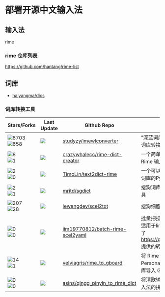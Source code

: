# 部署开源中文输入法

## 输入法

rime

### rime 仓库列表
https://github.com/hantang/rime-list
## 词库

- [haiyangma/dics](https://github.com/haiyangma/dics)
### 词库转换工具

| Stars/Forks | Last Update | Github Repo | Description |
| --- | --- | --- | --- |
| ![8703](https://img.shields.io/github/stars/studyzy/imewlconverter?style=plastic)<br>          ![658](https://img.shields.io/github/forks/studyzy/imewlconverter?style=plastic) | ![](https://img.shields.io/github/last-commit/studyzy/imewlconverter?label=update) | [studyzy/imewlconverter](https://github.com/studyzy/imewlconverter) | ”深蓝词库转换“ 一款开源免费的输入法词库转换程序 |
| ![8](https://img.shields.io/github/stars/crazywhalecc/rime-dict-creator?style=plastic)<br>          ![1](https://img.shields.io/github/forks/crazywhalecc/rime-dict-creator?style=plastic) | ![](https://img.shields.io/github/last-commit/crazywhalecc/rime-dict-creator?label=update) | [crazywhalecc/rime-dict-creator](https://github.com/crazywhalecc/rime-dict-creator) | 一个简单的可以快速根据纯文本创建 Rime 输入法词库的转换脚本 |
| ![2](https://img.shields.io/github/stars/TimoLin/text2dict-rime?style=plastic)<br>          ![0](https://img.shields.io/github/forks/TimoLin/text2dict-rime?style=plastic) | ![](https://img.shields.io/github/last-commit/TimoLin/text2dict-rime?label=update) | [TimoLin/text2dict-rime](https://github.com/TimoLin/text2dict-rime) | 一个可以根据中文文档生成Rime自定义词库的Python工具 |
| ![2](https://img.shields.io/github/stars/mritd/sgdict?style=plastic)<br>          ![1](https://img.shields.io/github/forks/mritd/sgdict?style=plastic) | ![](https://img.shields.io/github/last-commit/mritd/sgdict?label=update) | [mritd/sgdict](https://github.com/mritd/sgdict) | 搜狗词库自动抓取并转换 RIME 格式工具 |
| ![207](https://img.shields.io/github/stars/lewangdev/scel2txt?style=plastic)<br>          ![28](https://img.shields.io/github/forks/lewangdev/scel2txt?style=plastic) | ![](https://img.shields.io/github/last-commit/lewangdev/scel2txt?label=update) | [lewangdev/scel2txt](https://github.com/lewangdev/scel2txt) | 搜狗细胞词库转鼠须管（Rime）词库 |
| ![0](https://img.shields.io/github/stars/jim19770812/batch-rime-scel2yaml?style=plastic)<br>          ![0](https://img.shields.io/github/forks/jim19770812/batch-rime-scel2yaml?style=plastic) | ![](https://img.shields.io/github/last-commit/jim19770812/batch-rime-scel2yaml?label=update) | [jim19770812/batch-rime-scel2yaml](https://github.com/jim19770812/batch-rime-scel2yaml) | 批量把搜狗细胞词库转换成rime词库，适用于linux下fctix5-rime，软件中使用了 https://github.com/xyqyear/scel2rime 提供的转换库  |
| ![14](https://img.shields.io/github/stars/velviagris/rime_to_gboard?style=plastic)<br>          ![1](https://img.shields.io/github/forks/velviagris/rime_to_gboard?style=plastic) | ![](https://img.shields.io/github/last-commit/velviagris/rime_to_gboard?label=update) | [velviagris/rime_to_gboard](https://github.com/velviagris/rime_to_gboard) | 将 Rime userdb.txt 转换为 Gboard PersonalDictionary.zip 格式, 便于将词库导入 Gboard. |
| ![0](https://img.shields.io/github/stars/asins/qingg_pinyin_to_rime_dict?style=plastic)<br>          ![0](https://img.shields.io/github/forks/asins/qingg_pinyin_to_rime_dict?style=plastic) | ![](https://img.shields.io/github/last-commit/asins/qingg_pinyin_to_rime_dict?label=update) | [asins/qingg_pinyin_to_rime_dict](https://github.com/asins/qingg_pinyin_to_rime_dict) | 将清歌输入法的拼音词库转换为Rime输入法的拼音词库 |
